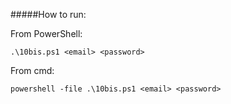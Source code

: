 #####How to run:

From PowerShell:

    .\10bis.ps1 <email> <password>

From cmd:

    powershell -file .\10bis.ps1 <email> <password>
